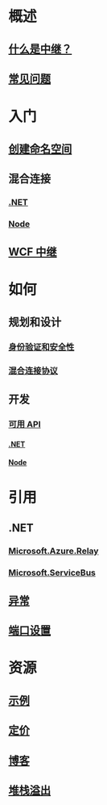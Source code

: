 # 概述
## [什么是中继？](relay-what-is-it.md)
## [常见问题](relay-faq.md)

# 入门
## [创建命名空间](relay-create-namespace-portal.md)
## 混合连接
### [.NET](relay-hybrid-connections-dotnet-get-started.md)
### [Node](relay-hybrid-connections-node-get-started.md)
## [WCF 中继](relay-wcf-dotnet-get-started.md)

# 如何
## 规划和设计
### [身份验证和安全性](relay-authentication-and-authorization.md)
### [混合连接协议](relay-hybrid-connections-protocol.md)
## 开发
### [可用 API](relay-api-overview.md)
#### [.NET](relay-hybrid-connections-dotnet-api-overview.md)
#### [Node](relay-hybrid-connections-node-ws-api-overview.md)

# 引用
## .NET
### [Microsoft.Azure.Relay](/dotnet/api/microsoft.azure.relay)
### [Microsoft.ServiceBus](/dotnet/api/Microsoft.ServiceBus)
## [异常](relay-exceptions.md)
## [端口设置](relay-port-settings.md)

# 资源
## [示例](https://github.com/azure/azure-relay/tree/master/samples)
## [定价](https://azure.microsoft.com/pricing/details/service-bus/)
## [博客](https://blogs.msdn.microsoft.com/servicebus/)
## [堆栈溢出](http://stackoverflow.com/questions/tagged/azure-servicebusrelay)